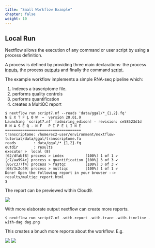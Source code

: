 ```yaml
---
title: "Small Workflow Example"
chapter: false
weight: 10
---
```


## Local Run


Nextflow allows the execution of any command or user script by using a process definition.

A process is defined by providing three main declarations: the process [inputs](https://www.nextflow.io/docs/latest/process.html#inputs), the process [outputs](https://www.nextflow.io/docs/latest/process.html#outputs) and finally the command [script](https://www.nextflow.io/docs/latest/process.html#script).

The example workflow implements a simple RNA-seq pipeline which:

   1. Indexes a trascriptome file.
   2. performs quality controls
   3. performs quantification
   4. creates a MultiQC report

```
$ nextflow run script7.nf --reads 'data/ggal/*_{1,2}.fq'
N E X T F L O W  ~  version 20.01.0
Launching `script7.nf` [admiring_edison] - revision: ce58523d1d
R N A S E Q - N F   P I P E L I N E    
===================================
transcriptome: /home/ec2-user/environment/nextflow-tutorial/data/ggal/transcriptome.fa
reads        : data/ggal/*_{1,2}.fq
outdir       : results
executor >  local (8)
[62/dfabf8] process > index          [100%] 1 of 1 ✔
[c7/aa994c] process > quantification [100%] 3 of 3 ✔
[86/c377f4] process > fastqc         [100%] 3 of 3 ✔
[08/3c2c49] process > multiqc        [100%] 1 of 1 ✔
Done! Open the following report in your browser --> results/multiqc_report.html
$ 
```

The report can be previewed within Cloud9.

![](/images/nextflow-on-aws-batch/nextflow101/multiqc_report.png)


With more elaborate output nextflow can create more reports.

```
$ nextflow run script7.nf -with-report -with-trace -with-timeline -with-dag dag.png 
```

This creates a bnuch more reports about the workflow. E.g.

![](/images/nextflow-on-aws-batch/nextflow101/dag.png) 
![](/images/nextflow-on-aws-batch/nextflow101/timeline.png) 
